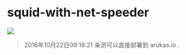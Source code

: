 # squid-with-net-speeder
[![](https://images.microbadger.com/badges/image/malaohu/squid-with-net-speeder.svg)](https://microbadger.com/images/malaohu/squid-with-net-speeder "Get your own image badge on microbadger.com")
> 2016年10月22日09:18:21 亲测可以直接部署到 arukas.io .

